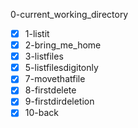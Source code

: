 0-current_working_directory
- [x] 1-listit
- [x] 2-bring_me_home
- [x] 3-listfiles
- [x] 5-listfilesdigitonly
- [x] 7-movethatfile
- [x] 8-firstdelete
- [x] 9-firstdirdeletion
- [x] 10-back
